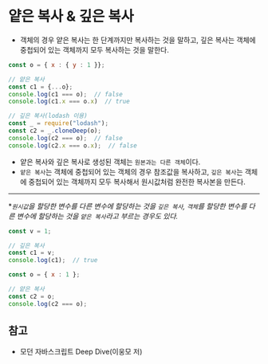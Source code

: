 # 얕은 복사 & 깊은 복사

- 객체의 경우 얕은 복사는 한 단계까지만 복사하는 것을 말하고, 깊은 복사는 객체에 중첩되어 있는 객체까지 모두 복사하는 것을 말한다.

```javascript
const o = { x : { y : 1 }};

// 얕은 복사
const c1 = {...o};
console.log(c1 === o);  // false
console.log(c1.x === o.x)  // true

// 깊은 복사(lodash 이용)
const _ = require("lodash");
const c2 = _.cloneDeep(o);
console.log(c2 === o);  // false
console.log(c2.x === o.x);  // false
```
- 얕은 복사와 깊은 복사로 생성된 객체는 ```원본과는 다른 객체```이다.
- ```얕은 복사```는 객체에 중첩되어 있는 객체의 경우 참조값을 복사하고, ```깊은 복사```는 객체에 중첩되어 있는 객체까지 모두 복사해서 원시값처럼 완전한 복사본을 만든다.

----

**```원시값```을 할당한 변수를 다른 변수에 할당하는 것을 ```깊은 복사```, ```객체```를 할당한 변수를 다른 변수에 할당하는 것을 ```얕은 복사```라고 부르는 경우도 있다.*

```javascript
const v = 1;

// 깊은 복사
const c1 = v;
console.log(c1);  // true

const o = { x : 1 };

// 얕은 복사
const c2 = o;
console.log(c2 === o);
```

## 참고
- 모던 자바스크립트 Deep Dive(이웅모 저)
